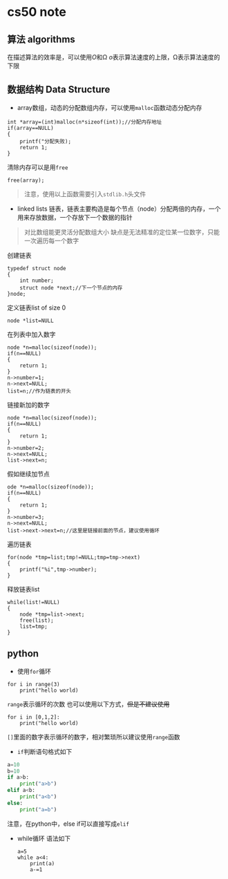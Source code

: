 # cs50 note
## 算法 algorithms
在描述算法的效率是，可以使用*O*和Ω
*o*表示算法速度的上限，Ω表示算法速度的下限
## 数据结构  Data Structure
- array数组，动态的分配数组内存，可以使用`malloc`函数动态分配内存
```
int *array=(int)malloc(n*sizeof(int));//分配内存地址
if(array==NULL)
{
    printf("分配失败);
    return 1;
}
```
清除内存可以是用`free`
```
free(array);
```
> 注意，使用以上函数需要引入`stdlib.h`头文件
>
- linked lists 链表，链表主要构造是每个节点（node）分配两倍的内存，一个用来存放数据，一个存放下一个数据的指针
> 对比数组能更灵活分配数组大小
> 缺点是无法精准的定位某一位数字，只能一次遍历每一个数字
>
创建链表
```
typedef struct node
{
    int number;
    struct node *next;//下一个节点的内存
}node;
```
定义链表list of size 0
```
node *list=NULL
```
在列表中加入数字
```
node *n=malloc(sizeof(node));
if(n==NULL)
{
    return 1;
}
n->number=1;
n->next=NULL;
list=n;//作为链表的开头
```
链接新加的数字
```
node *n=malloc(sizeof(node));
if(n==NULL)
{
    return 1;
}
n->number=2;
n->next=NULL;
list->next=n;
```
假如继续加节点
```
ode *n=malloc(sizeof(node));
if(n==NULL)
{
    return 1;
}
n->number=3;
n->next=NULL;
list->next->next=n;//这里是链接前面的节点，建议使用循环
```
遍历链表
```
for(node *tmp=list;tmp!=NULL;tmp=tmp->next)
{
    printf("%i",tmp->number);
}
```
释放链表list
```
while(list!=NULL)
{
    node *tmp=list->next;
    free(list);
    list=tmp;
}
```
## python
- 使用`for`循环
```
for i in range(3)
    print("hello world)
```
`range`表示循环的次数
也可以使用以下方式，~~但是不建议使用~~
```
for i in [0,1,2]:
    print("hello world)
```
`[]`里面的数字表示循环的数字，相对繁琐所以建议使用`range`函数

- `if`判断语句格式如下

```python
a=10
b=10
if a>b:
    print("a>b")
elif a<b:
    print("a<b")
else:
    print("a=b")
```

注意，在python中，else if可以直接写成`elif`
- while循环
  语法如下
  
  ```
  a=5
  while a<4:
      print(a)
      a-=1
  ```

